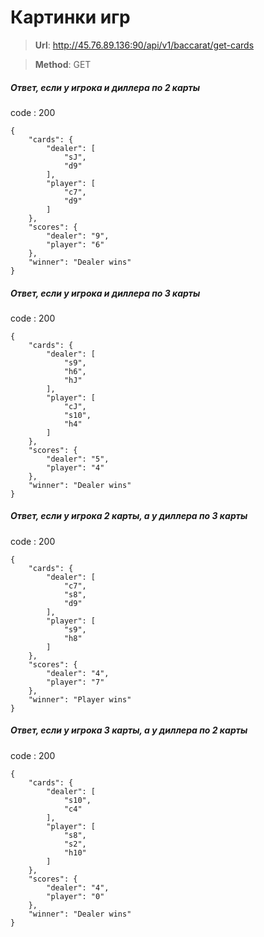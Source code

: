 #  Картинки игр

> **Url**: http://45.76.89.136:90/api/v1/baccarat/get-cards

> **Method**: GET


##### Ответ, если у игрока и диллера по 2 карты

code : 200
```
{
    "cards": {
        "dealer": [
            "sJ",
            "d9"
        ],
        "player": [
            "c7",
            "d9"
        ]
    },
    "scores": {
        "dealer": "9",
        "player": "6"
    },
    "winner": "Dealer wins"
}
```

##### Ответ,  если у игрока и диллера по 3 карты 

code : 200
```
{
    "cards": {
        "dealer": [
            "s9",
            "h6",
            "hJ"
        ],
        "player": [
            "cJ",
            "s10",
            "h4"
        ]
    },
    "scores": {
        "dealer": "5",
        "player": "4"
    },
    "winner": "Dealer wins"
}
```

##### Ответ,  если у игрока 2 карты, а у диллера по 3 карты 

code : 200

```
{
    "cards": {
        "dealer": [
            "c7",
            "s8",
            "d9"
        ],
        "player": [
            "s9",
            "h8"
        ]
    },
    "scores": {
        "dealer": "4",
        "player": "7"
    },
    "winner": "Player wins"
}
```

##### Ответ,  если у игрока 3 карты, а у диллера по 2 карты 

code : 200

```
{
    "cards": {
        "dealer": [
            "s10",
            "c4"
        ],
        "player": [
            "s8",
            "s2",
            "h10"
        ]
    },
    "scores": {
        "dealer": "4",
        "player": "0"
    },
    "winner": "Dealer wins"
}
```